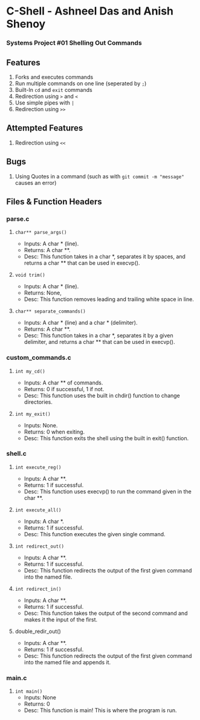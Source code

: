 # C-Shell - Ashneel Das and Anish Shenoy
### Systems Project #01 Shelling Out Commands

## Features
1. Forks and executes commands
2. Run multiple commands on one line (seperated by ```;```)
3. Built-In ```cd``` and ```exit``` commands
4. Redirection using ```>``` and ```<```
5. Use simple pipes with ```|```
6. Redirection using ```>>```

## Attempted Features
1. Redirection using ```<<```

## Bugs
1. Using Quotes in a command (such as with ```git commit -m "message"``` causes an error)

## Files & Function Headers

### parse.c
  1. ```char** parse_args()```
      * Inputs: A char * (line).
      * Returns: A char **.
      * Desc: This function takes in a char *, separates it by spaces, and returns a char ** that can be used in execvp().

  2. ```void trim()```
      * Inputs: A char * (line).
      * Returns: None,
      * Desc: This function removes leading and trailing white space in line.

  3. ```char** separate_commands()```
      * Inputs: A char * (line) and a char * (delimiter).
      * Returns: A char **.
      * Desc: This function takes in a char *, separates it by a given delimiter, and returns a char ** that can be used in execvp().

### custom_commands.c
  1. ```int my_cd()```
      * Inputs: A char ** of commands.
      * Returns: 0 if successful, 1 if not.
      * Desc: This function uses the built in chdir() function to change directories.

  2. ```int my_exit()```
      * Inputs: None.
      * Returns: 0 when exiting.
      * Desc: This function exits the shell using the built in exit() function.

### shell.c
  1. ```int execute_reg()```
      * Inputs: A char **.
      * Returns: 1 if successful.
      * Desc: This function uses execvp() to run the command given in the char **.

  2. ```int execute_all()```
      * Inputs: A char *.
      * Returns: 1 if successful.
      * Desc: This function executes the given single command.

  3. ```int redirect_out()```
      * Inputs: A char **.
      * Returns: 1 if successful.
      * Desc: This function redirects the output of the first given command into the named file.

  4. ```int redirect_in()```
      * Inputs: A char **.
      * Returns: 1 if successful.
      * Desc: This function takes the output of the second command and makes it the input of the first.

   5. double_redir_out()
      * Inputs: A char **.
      * Returns: 1 if successful.
      * Desc: This function redirects the output of the first given command into the named file and appends it.

### main.c
  1. ```int main()```
      * Inputs: None
      * Returns: 0
      * Desc: This function is main! This is where the program is run.
